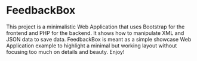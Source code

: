 # FeedbackBox

This project is a minimalistic Web Application that uses Bootstrap for the frontend and PHP for the backend. It shows how to manipulate XML and JSON data to save data. FeedbackBox is meant as a simple showcase Web Application example to highlight a minimal but working layout without focusing too much on details and beauty. Enjoy!
